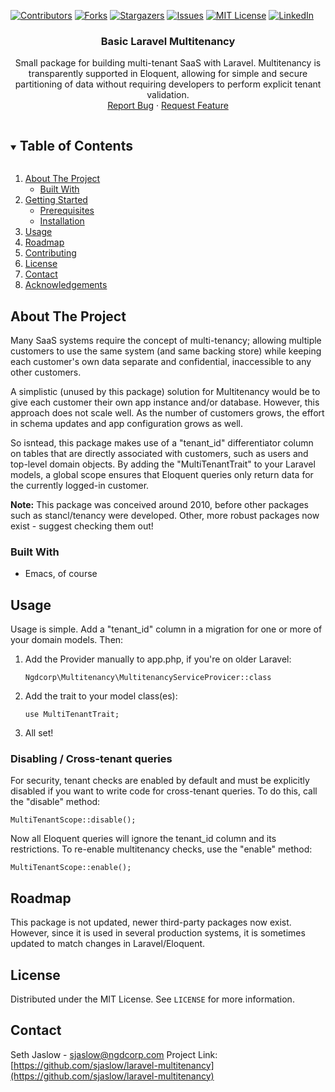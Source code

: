 [![Contributors][contributors-shield]][contributors-url]
[![Forks][forks-shield]][forks-url]
[![Stargazers][stars-shield]][stars-url]
[![Issues][issues-shield]][issues-url]
[![MIT License][license-shield]][license-url]
[![LinkedIn][linkedin-shield]][linkedin-url]


  <h3 align="center">Basic Laravel Multitenancy</h3>

  <p align="center">
    Small package for building multi-tenant SaaS with Laravel. Multitenancy is transparently supported in Eloquent, allowing for simple and secure partitioning of data without requiring developers to perform explicit tenant validation. 
    <br />
    <a href="https://github.com/sjaslow/laravel-multitenancy/issues">Report Bug</a>
    ·
    <a href="https://github.com/sjaslow/laravel-multitenancy/issues">Request Feature</a>
  </p>
</p>



<!-- TABLE OF CONTENTS -->
<details open="open">
  <summary><h2 style="display: inline-block">Table of Contents</h2></summary>
  <ol>
    <li>
      <a href="#about-the-project">About The Project</a>
      <ul>
        <li><a href="#built-with">Built With</a></li>
      </ul>
    </li>
    <li>
      <a href="#getting-started">Getting Started</a>
      <ul>
        <li><a href="#prerequisites">Prerequisites</a></li>
        <li><a href="#installation">Installation</a></li>
      </ul>
    </li>
    <li><a href="#usage">Usage</a></li>
    <li><a href="#roadmap">Roadmap</a></li>
    <li><a href="#contributing">Contributing</a></li>
    <li><a href="#license">License</a></li>
    <li><a href="#contact">Contact</a></li>
    <li><a href="#acknowledgements">Acknowledgements</a></li>
  </ol>
</details>



<!-- ABOUT THE PROJECT -->
## About The Project

Many SaaS systems require the concept of multi-tenancy; allowing multiple customers to use the same system (and same backing store) while keeping each customer's own data separate and confidential, inaccessible to any other customers.

A simplistic (unused by this package) solution for Multitenancy would be to give each customer their own app instance and/or database. However, this approach does not scale well. As the number of customers grows, the effort in schema updates and app configuration grows as well.

So isntead, this package makes use of a "tenant_id" differentiator column on tables that are directly associated with customers, such as users and top-level domain objects. By adding the "MultiTenantTrait" to your Laravel models, a global scope ensures that Eloquent queries only return data for the currently logged-in customer. 

**Note:** This package was conceived around 2010, before other packages such as stancl/tenancy were developed. Other, more robust packages now exist - suggest checking them out!


### Built With

* Emacs, of course


<!-- USAGE EXAMPLES -->
## Usage

Usage is simple. Add a "tenant_id" column in a migration for one or more of your domain models. Then:

1. Add the Provider manually to app.php, if you're on older Laravel:
   ```
   Ngdcorp\Multitenancy\MultitenancyServiceProvicer::class
   ```
2. Add the trait to your model class(es):
   ```
   use MultiTenantTrait;
   ```
3. All set!

### Disabling / Cross-tenant queries
For security, tenant checks are enabled by default and must be explicitly disabled if you want to write code for cross-tenant queries. To do this, call the "disable" method:
```
MultiTenantScope::disable();
```

Now all Eloquent queries will ignore the tenant_id column and its restrictions. To re-enable multitenancy checks, use the "enable" method:
 ```
MultiTenantScope::enable();
```


<!-- ROADMAP -->
## Roadmap

This package is not updated, newer third-party packages now exist. However, since it is used in several production systems, it is sometimes updated to match changes in Laravel/Eloquent.


<!-- LICENSE -->
## License

Distributed under the MIT License. See `LICENSE` for more information.


<!-- CONTACT -->
## Contact

Seth Jaslow - sjaslow@ngdcorp.com
Project Link: [https://github.com/sjaslow/laravel-multitenancy](https://github.com/sjaslow/laravel-multitenancy)




<!-- MARKDOWN LINKS & IMAGES -->
<!-- https://www.markdownguide.org/basic-syntax/#reference-style-links -->
[contributors-shield]: https://img.shields.io/github/contributors/sjaslow/laravel-multitenancy.svg?style=for-the-badge
[contributors-url]: https://github.com/sjaslow/laravel-multitenancy/graphs/contributors
[forks-shield]: https://img.shields.io/github/forks/sjaslow/laravel-multitenancy.svg?style=for-the-badge
[forks-url]: https://github.com/sjaslow/laravel-multitenancy/network/members
[stars-shield]: https://img.shields.io/github/stars/sjaslow/laravel-multitenancy.svg?style=for-the-badge
[stars-url]: https://github.com/sjaslow/laravel-multitenancy/stargazers
[issues-shield]: https://img.shields.io/github/issues/sjaslow/laravel-multitenancy.svg?style=for-the-badge
[issues-url]: https://github.com/sjaslow/laravel-multitenancy/issues
[license-shield]: https://img.shields.io/github/license/sjaslow/laravel-multitenancy.svg?style=for-the-badge
[license-url]: https://github.com/sjaslow/laravel-multitenancy/blob/master/LICENSE.txt
[linkedin-shield]: https://img.shields.io/badge/-LinkedIn-black.svg?style=for-the-badge&logo=linkedin&colorB=555
[linkedin-url]: https://www.linkedin.com/in/sethjaslow
